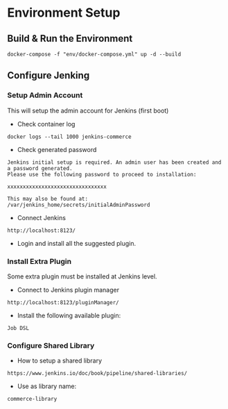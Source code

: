 # Environment Setup

## Build & Run the Environment
```
docker-compose -f "env/docker-compose.yml" up -d --build
```

## Configure Jenking

### Setup Admin Account
This will setup the admin account for Jenkins (first boot)

- Check container log
```
docker logs --tail 1000 jenkins-commerce
```

- Check generated password
```
Jenkins initial setup is required. An admin user has been created and a password generated.
Please use the following password to proceed to installation:

xxxxxxxxxxxxxxxxxxxxxxxxxxxxxxxx

This may also be found at: /var/jenkins_home/secrets/initialAdminPassword
```

- Connect Jenkins
```
http://localhost:8123/
```

- Login and install all the suggested plugin.

### Install Extra Plugin
Some extra plugin must be installed at Jenkins level.

- Connect to Jenkins plugin manager
```
http://localhost:8123/pluginManager/
```

- Install the following available plugin:
```
Job DSL
```

### Configure Shared Library
- How to setup a shared library
```
https://www.jenkins.io/doc/book/pipeline/shared-libraries/
```
- Use as library name:
```
commerce-library
```
